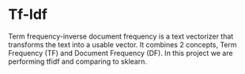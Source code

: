 # Tf-Idf
Term frequency-inverse document frequency is a text vectorizer that transforms the text into a usable vector. It combines 2 concepts, Term Frequency (TF) and Document Frequency (DF).
In this project we are performing tfidf and comparing to sklearn.
